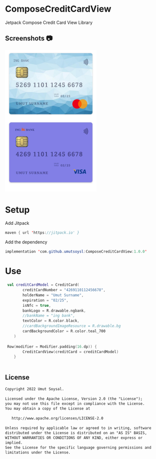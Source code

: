 # ComposeCreditCardView
Jetpack Compose Credit Card View Library

## Screenshots 📷
<img src="/arts/demo.jpeg" width="300"> &emsp;

# Setup

Add Jitpack
```java
maven { url 'https://jitpack.io' }
```
Add the dependency
```java
implementation 'com.github.umutsoysl:ComposeCreditCardView:1.0.0'
```

# Use

```kotlin
 val creditCardModel = CreditCard(
        creditCardNumber = "4269110112456678",
        holderName = "Umut Surname",
        expiration = "02/25",
        isNfc = true,
        bankLogo = R.drawable.ngbank,
        //bankName = "ing bank",
        textColor = R.color.black,
        //cardBackgroundImageResource = R.drawable.bg
        cardBackgroundColor = R.color.teal_700
    )
    
 Row(modifier = Modifier.padding(16.dp)) {
        CreditCardView(creditCard = creditCardModel)
    }
     
```

License
--------


    Copyright 2022 Umut Soysal.
    
    Licensed under the Apache License, Version 2.0 (the "License");
    you may not use this file except in compliance with the License.
    You may obtain a copy of the License at

       http://www.apache.org/licenses/LICENSE-2.0

    Unless required by applicable law or agreed to in writing, software
    distributed under the License is distributed on an "AS IS" BASIS,
    WITHOUT WARRANTIES OR CONDITIONS OF ANY KIND, either express or implied.
    See the License for the specific language governing permissions and
    limitations under the License.
